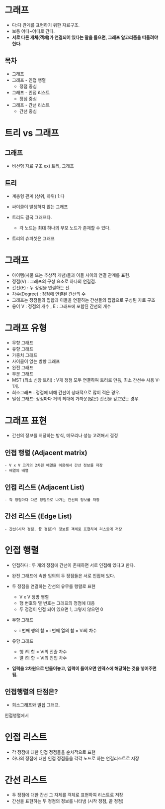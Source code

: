 # 그래프

- 다:다 관계를 표현하기 위한 자료구조.
- 보통 어디~어디로 간다.
- **서로 다른 개체(객체)가 연결되어 있다는 말을 들으면, 그래프 알고리즘을 떠올려야 한다.**

## 목차

- 그래프
- 그래프 - 인접 행렬
  - 정점 중심
- 그래프 - 인접 리스트
  - 정심 중심
- 그래프 - 간선 리스트
  - 간선 중심

# 트리 vs 그래프

## 그래프

- 비선형 자료 구조
  ex) 트리, 그래프

## 트리

- 계층형 관계 (상위, 하위) 1:다
- 싸이클이 발생하지 않는 그래프
- 트리도 결국 그래프다.

  - 각 노드는 최대 하나의 부모 노드가 존재할 수 있다.

- 트리의 슈퍼셋은 그래프

# 그래프

- 아이템(사물 또는 추상적 개념)들과 이들 사이의 연결 관계를 표현.
- 정점(V) : 그래프의 구성 요소로 하나의 연결점.
- 간선(E) : 두 정점을 연결하는 선.
- 차수(Degree) : 정점에 연결된 간선의 수
- 그래프는 정점들의 집합과 이들을 연결하는 간선들의 집합으로 구성된 자료 구조
- 용어
  V : 정점의 개수 , E : 그래프에 포함된 간선의 개수

# 그래프 유형

- 무향 그래프
- 유향 그래프
- 가중치 그래프
- 사이클이 없는 방향 그래프
- 완전 그래프
- 부분 그래프
- MST (최소 신장 트리) : V개 정점 모두 연결하여 트리로 만듬, 최소 간선수 사용 V-1개.
- 희소그래프 : 정점에 비해 간선이 상대적으로 많이 적은 경우.
- 밀집 그래프: 정점마다 거의 최대에 가까운(많은) 간선을 갖고있는 경우.

# 그래프 표현

- 간선의 정보를 저장하는 방식, 메모리나 성능 고려해서 결정

## 인접 행렬 (Adjacent matrix)

    - V x V 크기의 2차원 배열을 이용해서 간선 정보를 저장
    - 배열의 배열

## 인접 리스트 (Adjacent List)

    - 각 정점마다 다른 정점으로 나가는 간선의 정보를 저장

## 간선 리스트 (Edge List)

    - 간선(시작 정점, 끝 정점)의 정보를 객체로 표현하여 리스트에 저장

# 인접 행렬

- 인접하다 : 두 개의 정점에 간선이 존재하면 서로 인접해 있다고 한다.
- 완전 그래프에 속한 임의의 두 정점들은 서로 인접해 있다.
- 두 정점을 연결하는 간선의 유무를 행렬로 표현

  - V x V 정방 행렬
  - 행 번호와 열 번호는 그래프의 정점에 대응
  - 두 정점이 인접 되어 있으면 1, 그렇지 않으면 0

- 무향 그래프

  - i 번째 행의 합 = i 번째 열의 합 = Vi의 차수

- 유향 그래프

  - 행 i의 합 = Vi의 진출 차수
  - 열 i의 합 = Vi의 진입 차수

- **입력을 2차원으로 만들어놓고, 입력이 들어오면 인덱스에 해당하는 것을 넣어주면 됨.**

## 인접행렬의 단점은?

- 희소그래프와 밀집 그래프.

인접행렬에서

# 인접 리스트

- 각 정점에 대한 인접 정점들을 순차적으로 표현
- 하나의 정점에 대한 인접 정점들을 각각 노드로 하는 연결리스트로 저장

# 간선 리스트

- 두 정점에 대한 간선 그 자체를 객체로 표현하여 리스트로 저장
- 간선을 표현하는 두 정점의 정보를 나타냄 (시작 정점, 끝 정점)
